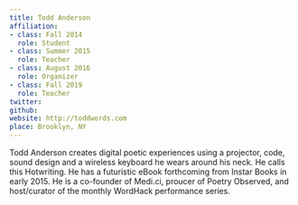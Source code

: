 ```yaml
---
title: Todd Anderson
affiliation:
- class: Fall 2014
  role: Student
- class: Summer 2015
  role: Teacher
- class: August 2016
  role: Organizer
- class: Fall 2019
  role: Teacher
twitter:
github:
website: http://toddwords.com
place: Brooklyn, NY
---
```

Todd Anderson creates digital poetic experiences using a projector, code, sound design and a wireless keyboard he wears around his neck. He calls this Hotwriting. He has a futuristic eBook forthcoming from Instar Books in early 2015. He is a co-founder of Medi.ci, proucer of Poetry Observed, and host/curator of the monthly WordHack performance series.
